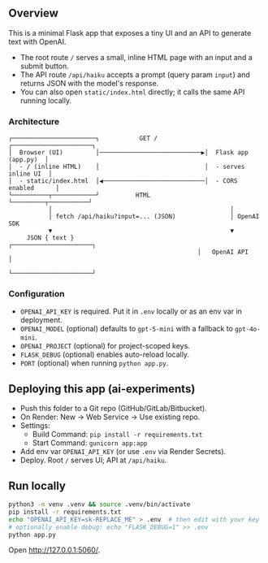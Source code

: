 ## Overview

This is a minimal Flask app that exposes a tiny UI and an API to generate text with OpenAI.

- The root route `/` serves a small, inline HTML page with an input and a submit button.
- The API route `/api/haiku` accepts a prompt (query param `input`) and returns JSON with the model's response.
- You can also open `static/index.html` directly; it calls the same API running locally.

### Architecture

```text
┌───────────────────────┐           GET /            ┌──────────────────────┐
│  Browser (UI)         │────────────────────────────▶│  Flask app (app.py)  │
│  - / (inline HTML)    │                             │  - serves inline UI  │
│  - static/index.html  │◀────────────────────────────│  - CORS enabled      │
└──────────┬────────────┘          HTML               └─────────┬───────────┘
           │                                                 │
           │ fetch /api/haiku?input=... (JSON)               │ OpenAI SDK
           ▼                                                 ▼
     JSON { text }                                  ┌──────────────────────┐
                                                    │   OpenAI API         │
                                                    └──────────────────────┘
```

### Configuration

- `OPENAI_API_KEY` is required. Put it in `.env` locally or as an env var in deployment.
- `OPENAI_MODEL` (optional) defaults to `gpt-5-mini` with a fallback to `gpt-4o-mini`.
- `OPENAI_PROJECT` (optional) for project-scoped keys.
- `FLASK_DEBUG` (optional) enables auto-reload locally.
- `PORT` (optional) when running `python app.py`.

## Deploying this app (ai-experiments)

- Push this folder to a Git repo (GitHub/GitLab/Bitbucket).
- On Render: New → Web Service → Use existing repo.
- Settings:
  - Build Command: `pip install -r requirements.txt`
  - Start Command: `gunicorn app:app`
- Add env var `OPENAI_API_KEY` (or use `.env` via Render Secrets).
- Deploy. Root `/` serves UI; API at `/api/haiku`.

## Run locally

```bash
python3 -m venv .venv && source .venv/bin/activate
pip install -r requirements.txt
echo "OPENAI_API_KEY=sk-REPLACE_ME" > .env  # then edit with your key
# optionally enable debug: echo "FLASK_DEBUG=1" >> .env
python app.py
```

Open http://127.0.0.1:5060/.
